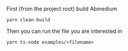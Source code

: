 First (from the project root) build Abmedium

    yarn clean-build

Then you can run the file you are interested in

    yarn ts-node examples/<filename>
